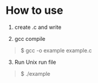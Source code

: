 How to use
==============

1) create .c and write

2) gcc compile

> $ gcc -o example example.c

3) Run Unix run file

> $ ./example